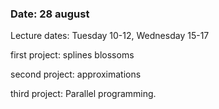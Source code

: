 



### Date: 28 august

Lecture dates: Tuesday 10-12, Wednesday 15-17

first project: splines blossoms

second project: approximations

third project: Parallel programming.
